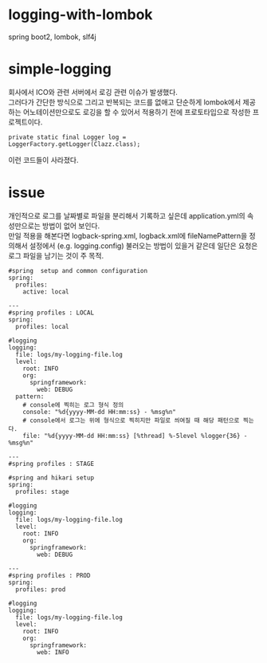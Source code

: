 # logging-with-lombok
spring boot2, lombok, slf4j    
    
    
# simple-logging    
회사에서 ICO와 관련 서버에서 로깅 관련 이슈가 발생했다.    
그러다가 간단한 방식으로 그리고 반복되는 코드를 없애고 단순하게 lombok에서 제공하는 어노테이션만으로도 로깅을 할 수 있어서 적용하기 전에 프로토타입으로 작성한 프로젝트이다.    
    
````
private static final Logger log = LoggerFactory.getLogger(Clazz.class);
````
        
           
           
이런 코드들이 사라졌다.    
    
       
# issue    
개인적으로 로그를 날짜별로 파일을 분리해서 기록하고 싶은데 application.yml의 속성만으로는 방법이 없어 보인다.    
만일 적용을 해본다면 logback-spring.xml, logback.xml에  fileNamePattern을 정의해서 설정에서 (e.g. logging.config) 불러오는 방법이 있을거 같은데 일단은 요청은 로그 파일을 남기는 것이 주 목적.    

````
#spring  setup and common configuration
spring:
  profiles:
    active: local

---
#spring profiles : LOCAL
spring:
  profiles: local

#logging
logging:
  file: logs/my-logging-file.log
  level:
    root: INFO
    org:
      springframework:
        web: DEBUG
  pattern:
    # console에 찍히는 로그 형식 정의
    console: "%d{yyyy-MM-dd HH:mm:ss} - %msg%n"
    # console에서 로그는 위에 형식으로 찍히지만 파일로 씌여질 때 해당 패턴으로 찍는다. 
    file: "%d{yyyy-MM-dd HH:mm:ss} [%thread] %-5level %logger{36} - %msg%n"

---
#spring profiles : STAGE

#spring and hikari setup
spring:
  profiles: stage

#logging
logging:
  file: logs/my-logging-file.log
  level:
    root: INFO
    org:
      springframework:
        web: DEBUG

---
#spring profiles : PROD
spring:
  profiles: prod

#logging
logging:
  file: logs/my-logging-file.log
  level:
    root: INFO
    org:
      springframework:
        web: INFO

````
